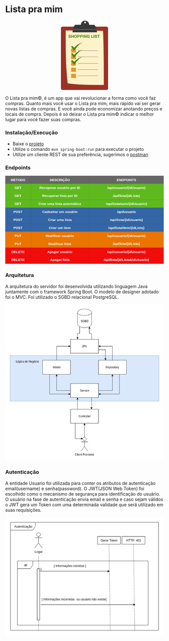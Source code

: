 # Lista pra mim

<p align="center">
  <img src="https://raw.githubusercontent.com/TatianeAndrade/listaPraMim/master/imagens/lista.png" width="150"> 
</p>

O Lista pra mim©, é um app que vai revolucionar a forma como você faz compras. Quanto mais você usar o Lista pra mim, mais rápido vai ser gerar novas listas de compras. E você ainda pode economizar anotando preços e locais de compra. Depois é só deixar o Lista pra mim© indicar o melhor lugar para você fazer suas compras.

### Instalação/Execução
- Baixe o [projeto](https://github.com/TatianeAndrade/listaPraMim/archive/master.zip)
- Utilize o comando `mvn spring-boot:run` para executar o projeto
- Utilize um cliente REST de sua preferência, sugerimos o [postman](https://www.getpostman.com/)


### Endpoints

<p align="center">
  <img src="https://raw.githubusercontent.com/TatianeAndrade/listaPraMim/master/imagens/endpoints.png"  width="650"> 
</p>

### Arquitetura

A arquitetura do servidor foi desenvolvida utilizando linguagem Java juntamente com o framework Spring Boot. O modelo de designer adotado foi o MVC. Foi utilizado o SGBD relacional PostgreSQL. 

<p align="center">
  <img src="https://raw.githubusercontent.com/TatianeAndrade/listaPraMim/master/imagens/arquitetura.png"  width="650"> 
</p>

### Autenticação

A entidade Usuario foi utilizada para conter os atributos de autenticação email(username) e senha(password). O JWT(JSON Web Token) foi escolhido como o mecanismo de segurança para identificação do usuário. O usuário na fase de autenticação envia email e senha e caso sejam válidos o JWT gera um Token com uma determinada validade que será utilizado em suas requisições.

<p align="center">
  <img src="https://raw.githubusercontent.com/TatianeAndrade/listaPraMim/master/imagens/autenticacao.png"  width="650"> 
</p>
